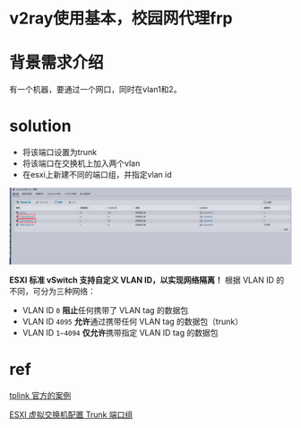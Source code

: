 # v2ray使用基本，校园网代理frp


# 背景需求介绍

有一个机器，要通过一个网口，同时在vlan1和2。





# solution

- 将该端口设置为trunk
- 将该端口在交换机上加入两个vlan
- 在esxi上新建不同的端口组，并指定vlan id

![image-20230622215847377](https://raw.githubusercontent.com/kengerlwl/kengerlwl.github.io/master/image/cbbb7644e3da38099708c7ef6845178b/aa445631645c9b0d948ac904ce1e790d.png)



**ESXI 标准 vSwitch 支持自定义 VLAN ID，以实现网络隔离！**
根据 VLAN ID 的不同，可分为三种网络：

- VLAN ID `0` **阻止**任何携带了 VLAN tag 的数据包
- VLAN ID `4095` **允许**通过携带任何 VLAN tag 的数据包（trunk）
- VLAN ID `1~4094` **仅允许**携带指定 VLAN ID tag 的数据包





# ref

[tplink 官方的案例](https://smb.tp-link.com.cn/service/detail_article_134.html)

[ESXI 虚拟交换机配置 Trunk 端口组](https://blog.csdn.net/shida_csdn/article/details/93899127)

